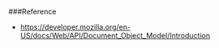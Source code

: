 


###Reference
* https://developer.mozilla.org/en-US/docs/Web/API/Document_Object_Model/Introduction